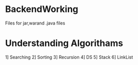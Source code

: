 # BackendWorking
Files for jar,warand .java files

# Understanding Algorithams
1] Searching
2] Sorting
3] Recursion
4] DS
5] Stack 
6] LinkList
